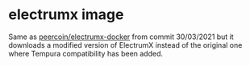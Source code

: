 electrumx image
===========================

Same as [peercoin/electrumx-docker](https://github.com/peercoin/electrumx-docker) from commit 30/03/2021 but it downloads a modified version of ElectrumX instead of the original one where Tempura compatibility has been added.

